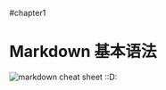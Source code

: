 #chapter1
# Markdown 基本语法
![markdown cheat sheet](https://github.com/shiep18/EIS2020/blob/master/markdowncheatsheet.JPG)
::D:
